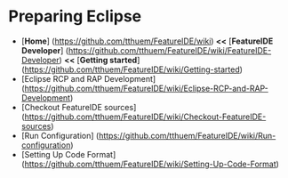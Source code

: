 # Preparing Eclipse

* [**Home**] (https://github.com/tthuem/FeatureIDE/wiki) **<<** [**FeatureIDE Developer**] (https://github.com/tthuem/FeatureIDE/wiki/FeatureIDE-Developer) **<<** [**Getting started**] (https://github.com/tthuem/FeatureIDE/wiki/Getting-started)
* [Eclipse RCP and RAP Development] (https://github.com/tthuem/FeatureIDE/wiki/Eclipse-RCP-and-RAP-Development)
* [Checkout FeatureIDE sources] (https://github.com/tthuem/FeatureIDE/wiki/Checkout-FeatureIDE-sources)
* [Run Configuration] (https://github.com/tthuem/FeatureIDE/wiki/Run-configuration)
* [Setting Up Code Format] (https://github.com/tthuem/FeatureIDE/wiki/Setting-Up-Code-Format)

